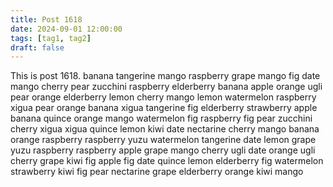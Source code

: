 ```yaml
---
title: Post 1618
date: 2024-09-01 12:00:00
tags: [tag1, tag2]
draft: false
---
```

This is post 1618.
banana
tangerine
mango
raspberry
grape
mango
fig
date
mango
cherry
pear
zucchini
raspberry
elderberry
banana
apple
orange
ugli
pear
orange
elderberry
lemon
cherry
mango
lemon
watermelon
raspberry
xigua
pear
orange
banana
xigua
tangerine
fig
elderberry
strawberry
apple
banana
quince
orange
mango
watermelon
fig
raspberry
fig
pear
zucchini
cherry
xigua
xigua
quince
lemon
kiwi
date
nectarine
cherry
mango
banana
orange
raspberry
raspberry
yuzu
watermelon
tangerine
date
lemon
grape
yuzu
raspberry
raspberry
apple
grape
mango
cherry
ugli
date
orange
ugli
cherry
grape
kiwi
fig
apple
fig
date
quince
lemon
elderberry
fig
watermelon
strawberry
kiwi
fig
pear
nectarine
grape
elderberry
orange
kiwi
mango
